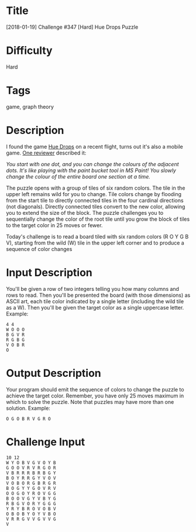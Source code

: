 # Title

[2018-01-19] Challenge #347 [Hard] Hue Drops Puzzle

# Difficulty

Hard

# Tags

game, graph theory

# Description

I found the game [Hue Drops](https://apkpure.com/hue-drops/aero.woi.huedrops) on a recent flight, turns out it's also a mobile game. [One reviewer](https://www.kotaku.com.au/2017/06/every-game-in-my-delta-airplane-seat-reviewed/) described it:

_You start with one dot, and you can change the colours of the adjacent dots. It's like playing with the paint bucket tool in MS Paint! You slowly change the colour of the entire board one section at a time._

The puzzle opens with a group of tiles of six random colors. The tile in the upper left remains wild for you to change. Tile colors change by flooding from the start tile to directly connected tiles in the four cardinal directions (not diagonals). Directly connected tiles convert to the new color, allowing you to extend the size of the block. The puzzle challenges you to sequentially change the color of the root tile until you grow the block of tiles to the target color in 25 moves or fewer.

Today's challenge is to read a board tiled with six random colors (R O Y G B V), starting from the wild (W) tile in the upper left corner and to produce a sequence of color changes 

# Input Description

You'll be given a row of two integers telling you how many columns and rows to read. Then you'll be presented the board (with those dimensions) as ASCII art, each tile color indicated by a single letter (including the wild tile as a W). Then you'll be given the target color as a single uppercase letter. Example:

    4 4 
    W O O O 
    B G V R
    R G B G
    V O B R
    O

# Output Description

Your program should emit the sequence of colors to change the puzzle to achieve the target color. Remember, you have only 25 moves maximum in which to solve the puzzle. Note that puzzles may have more than one solution. Example:

    O G O B R V G R O

# Challenge Input

    10 12
    W Y O B V G V O Y B
    G O O V R V R G O R
    V B R R R B R B G Y
    B O Y R R G Y V O V
    V O B O R G B R G R
    B O G Y Y G O V R V
    O O G O Y R O V G G
    B O O V G Y V B Y G
    R B G V O R Y G G G
    Y R Y B R O V O B V
    O B O B Y O Y V B O
    V R R G V V G V V G
    V
